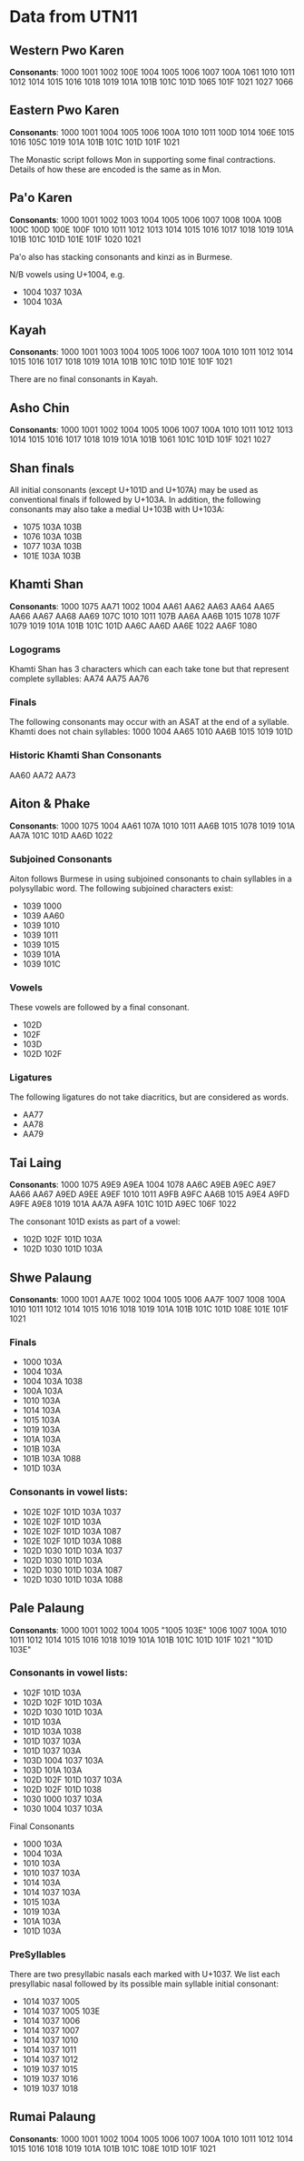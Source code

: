 # Data from UTN11

## Western Pwo Karen
**Consonants**: 1000 1001 1002 100E 1004 1005 1006 1007 100A 1061 1010 1011 1012 1014 1015 1016 1018 1019 101A 101B 101C 101D 1065 101F 1021 1027 1066

## Eastern Pwo Karen
**Consonants**: 1000 1001 1004 1005 1006 100A 1010 1011 100D 1014 106E 1015 1016 105C 1019 101A 101B 101C 101D 101F 1021

The Monastic script follows Mon in supporting some final contractions. Details of how these are encoded
is the same as in Mon.

## Pa'o Karen
**Consonants**: 1000 1001 1002 1003 1004 1005 1006 1007 1008 100A 100B 100C 100D 100E 100F 1010 1011 1012 1013 1014 1015 1016 1017 1018 1019 101A 101B 101C 101D 101E 101F 1020 1021

Pa'o also has stacking consonants and kinzi as in Burmese.

N/B vowels using U+1004, e.g.
+ 1004 1037 103A
+ 1004 103A

## Kayah
**Consonants**: 1000 1001 1003 1004 1005 1006 1007 100A 1010 1011 1012 1014 1015 1016 1017 1018 1019 101A 101B 101C 101D 101E 101F 1021

There are no final consonants in Kayah.

## Asho Chin
**Consonants**:  1000 1001 1002 1004 1005 1006 1007 100A 1010 1011 1012 1013 1014 1015 1016 1017 1018 1019 101A 101B 1061 101C 101D 101F 1021 1027

## Shan finals
All initial consonants (except U+101D and U+107A) may be used as conventional finals if followed by
U+103A. In addition, the following consonants may also take a medial U+103B with U+103A:

+ 1075 103A 103B
+ 1076 103A 103B
+ 1077 103A 103B
+ 101E 103A 103B

## Khamti Shan
**Consonants**:  1000 1075 AA71 1002 1004 AA61 AA62 AA63 AA64 AA65 AA66 AA67 AA68 AA69 107C 1010 1011 107B AA6A AA6B 1015 1078 107F 1079 1019 101A 101B 101C 101D AA6C AA6D AA6E 1022 AA6F 1080

### Logograms
Khamti Shan has 3 characters which can each take tone but that represent complete syllables:
AA74 AA75 AA76

### Finals
The following consonants may occur with an ASAT at the end of a syllable. Khamti does not chain
syllables: 1000 1004 AA65 1010 AA6B 1015 1019 101D

### Historic Khamti Shan Consonants
AA60 AA72 AA73

## Aiton & Phake
**Consonants**: 1000 1075 1004 AA61 107A 1010 1011 AA6B 1015 1078 1019 101A AA7A 101C 101D AA6D 1022

### Subjoined Consonants
Aiton follows Burmese in using subjoined consonants to chain syllables in a polysyllabic word. The
following subjoined characters exist:
+ 1039 1000
+ 1039 AA60
+ 1039 1010
+ 1039 1011
+ 1039 1015
+ 1039 101A
+ 1039 101C

### Vowels
These vowels are followed by a final consonant.
+ 102D
+ 102F
+ 103D
+ 102D 102F

### Ligatures
The following ligatures do not take diacritics, but are considered as words.
+ AA77
+ AA78
+ AA79

## Tai Laing
**Consonants**: 1000 1075 A9E9 A9EA 1004 1078 AA6C A9EB A9EC A9E7 AA66 AA67 A9ED A9EE A9EF 1010 1011 A9FB A9FC AA6B 1015 A9E4 A9FD A9FE A9E8 1019 101A AA7A A9FA 101C 101D A9EC 106F 1022

The consonant 101D exists as part of a vowel:
+ 102D 102F 101D 103A
+ 102D 1030 101D 103A

## Shwe Palaung
**Consonants**:  1000 1001 AA7E 1002 1004 1005 1006 AA7F 1007 1008 100A 1010 1011 1012 1014 1015 1016 1018 1019 101A 101B 101C 101D 108E 101E 101F 1021

### Finals
+ 1000 103A
+ 1004 103A
+ 1004 103A 1038
+ 100A 103A
+ 1010 103A
+ 1014 103A
+ 1015 103A
+ 1019 103A
+ 101A 103A
+ 101B 103A
+ 101B 103A 1088
+ 101D 103A

### Consonants in vowel lists:
+ 102E 102F 101D 103A 1037
+ 102E 102F 101D 103A
+ 102E 102F 101D 103A 1087
+ 102E 102F 101D 103A 1088
+ 102D 1030 101D 103A 1037
+ 102D 1030 101D 103A
+ 102D 1030 101D 103A 1087
+ 102D 1030 101D 103A 1088


## Pale Palaung
**Consonants**: 1000 1001 1002 1004 1005 "1005 103E" 1006 1007 100A 1010 1011 1012 1014 1015 1016 1018 1019 101A 101B 101C 101D 101F 1021 "101D 103E"

### Consonants in vowel lists:
+ 102F 101D 103A
+ 102D 102F 101D 103A
+ 102D 1030 101D 103A
+ 101D 103A
+ 101D 103A 1038
+ 101D 1037 103A
+ 101D 1037 103A
+ 103D 1004 1037 103A
+ 103D 101A 103A
+ 102D 102F 101D 1037 103A
+ 102D 102F 101D 1038
+ 1030 1000 1037 103A
+ 1030 1004 1037 103A

Final Consonants
+ 1000 103A
+ 1004 103A
+ 1010 103A
+ 1010 1037 103A
+ 1014 103A
+ 1014 1037 103A
+ 1015 103A
+ 1019 103A
+ 101A 103A
+ 101D 103A

### PreSyllables
There are two presyllabic nasals each marked with U+1037. We list each presyllabic nasal followed by
its possible main syllable initial consonant:
+ 1014 1037 1005
+ 1014 1037 1005 103E
+ 1014 1037 1006
+ 1014 1037 1007
+ 1014 1037 1010
+ 1014 1037 1011
+ 1014 1037 1012
+ 1019 1037 1015
+ 1019 1037 1016
+ 1019 1037 1018

## Rumai Palaung
**Consonants**: 1000 1001 1002 1004 1005 1006 1007 100A 1010 1011 1012 1014 1015 1016 1018 1019 101A 101B 101C 108E 101D 101F 1021
